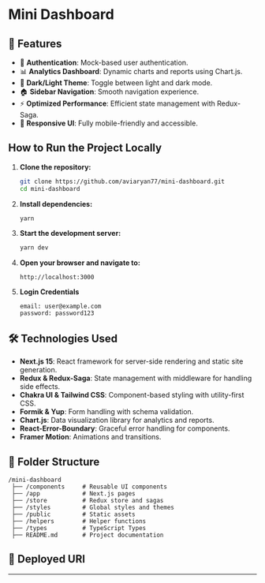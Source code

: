 # Mini Dashboard

## 📌 Features

- 🔐 **Authentication**: Mock-based user authentication.
- 📊 **Analytics Dashboard**: Dynamic charts and reports using Chart.js.
- 🎨 **Dark/Light Theme**: Toggle between light and dark mode.
- 🏠 **Sidebar Navigation**: Smooth navigation experience.
- ⚡ **Optimized Performance**: Efficient state management with Redux-Saga.
- 🚀 **Responsive UI**: Fully mobile-friendly and accessible.

## How to Run the Project Locally

1. **Clone the repository:**
   ```sh
   git clone https://github.com/aviaryan77/mini-dashboard.git
   cd mini-dashboard
   ```

2. **Install dependencies:**
   ```sh
   yarn
   ```

3. **Start the development server:**
   ```sh
   yarn dev
   ```

4. **Open your browser and navigate to:**
   ```
   http://localhost:3000
   ```

5. **Login Credentials**
   ```
   email: user@example.com 
   password: password123
   ```


## 🛠️ Technologies Used

- **Next.js 15**: React framework for server-side rendering and static site generation.
- **Redux & Redux-Saga**: State management with middleware for handling side effects.
- **Chakra UI & Tailwind CSS**: Component-based styling with utility-first CSS.
- **Formik & Yup**: Form handling with schema validation.
- **Chart.js**: Data visualization library for analytics and reports.
- **React-Error-Boundary**: Graceful error handling for components.
- **Framer Motion**: Animations and transitions.



## 📂 Folder Structure

```
/mini-dashboard
 ├── /components     # Reusable UI components
 ├── /app            # Next.js pages
 ├── /store          # Redux store and sagas
 ├── /styles         # Global styles and themes
 ├── /public         # Static assets
 ├── /helpers        # Helper functions
 ├── /types          # TypeScript Types
 ├── README.md       # Project documentation
```
## 🚀 Deployed URl


---

